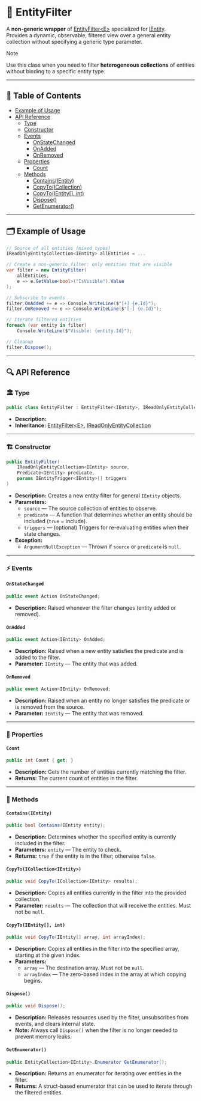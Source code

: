 # 🧩 EntityFilter

A **non-generic wrapper** of [EntityFilter\<E>](EntityFilter%601.md) specialized
for [IEntity](../Entities/IEntity.md).  
Provides a dynamic, observable, filtered view over a general entity collection without specifying a generic type
parameter.

> [!NOTE]  
> Use this class when you need to filter **heterogeneous collections** of entities without binding to a specific entity
> type.

---

## 📑 Table of Contents

- [Example of Usage](#-example-of-usage)
- [API Reference](#-api-reference)
    - [Type](#-type)
    - [Constructor](#-constructor)
    - [Events](#-events)
        - [OnStateChanged](#onstatechanged)
        - [OnAdded](#onadded)
        - [OnRemoved](#onremoved)
    - [Properties](#-properties)
        - [Count](#count)
    - [Methods](#-methods)
        - [Contains(IEntity)](#containsientity)
        - [CopyTo(ICollection<IEntity>)](#copytoicollectionientity)
        - [CopyTo(IEntity[], int)](#copytoientity-int)
        - [Dispose()](#dispose)
        - [GetEnumerator()](#getenumerator)

---

## 🗂 Example of Usage

```csharp
// Source of all entities (mixed types)
IReadOnlyEntityCollection<IEntity> allEntities = ...

// Create a non-generic filter: only entities that are visible
var filter = new EntityFilter(
    allEntities,
    e => e.GetValue<bool>("IsVisible").Value
);

// Subscribe to events
filter.OnAdded += e => Console.WriteLine($"[+] {e.Id}");
filter.OnRemoved += e => Console.WriteLine($"[-] {e.Id}");

// Iterate filtered entities
foreach (var entity in filter)
    Console.WriteLine($"Visible: {entity.Id}");

// Cleanup
filter.Dispose();
```

---

## 🔍 API Reference

### 🏛️ Type <div id="-type"></div>

```csharp
public class EntityFilter : EntityFilter<IEntity>, IReadOnlyEntityCollection
```

- **Description:**
- **Inheritance:** [EntityFilter\<E>](./EntityFilter.md),
  [IReadOnlyEntityCollection](../Collections/IReadOnlyEntityCollection.md)

---

<div id="-constructor"></div>

### 🏗️ Constructor

```csharp
public EntityFilter(
    IReadOnlyEntityCollection<IEntity> source,
    Predicate<IEntity> predicate,
    params IEntityTrigger<IEntity>[] triggers
)
```

- **Description:** Creates a new entity filter for general `IEntity` objects.
- **Parameters:**
    - `source` — The source collection of entities to observe.
    - `predicate` — A function that determines whether an entity should be included (`true` = include).
    - `triggers` — (optional) Triggers for re-evaluating entities when their state changes.
- **Exception:**
    - `ArgumentNullException` — Thrown if `source` or `predicate` is `null`.

---

### ⚡ Events

#### `OnStateChanged`

```csharp
public event Action OnStateChanged;
```

- **Description:** Raised whenever the filter changes (entity added or removed).

#### `OnAdded`

```csharp
public event Action<IEntity> OnAdded;
```

- **Description:** Raised when a new entity satisfies the predicate and is added to the filter.
- **Parameter:** `IEntity` — The entity that was added.

#### `OnRemoved`

```csharp
public event Action<IEntity> OnRemoved;
```

- **Description:** Raised when an entity no longer satisfies the predicate or is removed from the source.
- **Parameter:** `IEntity` — The entity that was removed.

---

### 🔑 Properties

#### `Count`

```csharp
public int Count { get; }
```

- **Description:** Gets the number of entities currently matching the filter.
- **Returns:** The current count of entities in the filter.

---

### 🏹 Methods

#### `Contains(IEntity)`

```csharp
public bool Contains(IEntity entity);
```

- **Description:** Determines whether the specified entity is currently included in the filter.
- **Parameters:** `entity` — The entity to check.
- **Returns:** `true` if the entity is in the filter; otherwise `false`.

#### `CopyTo(ICollection<IEntity>)`

```csharp
public void CopyTo(ICollection<IEntity> results);
```

- **Description:** Copies all entities currently in the filter into the provided collection.
- **Parameter:** `results` — The collection that will receive the entities. Must not be `null`.

#### `CopyTo(IEntity[], int)`

```csharp
public void CopyTo(IEntity[] array, int arrayIndex);
```

- **Description:** Copies all entities in the filter into the specified array, starting at the given index.
- **Parameters:**
    - `array` — The destination array. Must not be `null`.
    - `arrayIndex` — The zero-based index in the array at which copying begins.

#### `Dispose()`

```csharp
public void Dispose();
```

- **Description:** Releases resources used by the filter, unsubscribes from events, and clears internal state.
- **Note:** Always call `Dispose()` when the filter is no longer needed to prevent memory leaks.

#### `GetEnumerator()`

```csharp
public EntityCollection<IEntity>.Enumerator GetEnumerator();
```

- **Description:** Returns an enumerator for iterating over entities in the filter.
- **Returns:** A struct-based enumerator that can be used to iterate through the filtered entities.